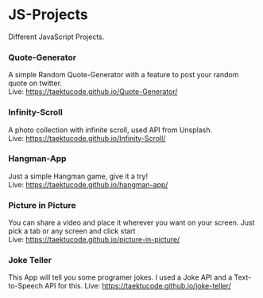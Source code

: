 # JS-Projects

Different JavaScript Projects.

### Quote-Generator

A simple Random Quote-Generator with a feature to post your random quote on twitter. <br>
Live: https://taektucode.github.io/Quote-Generator/

### Infinity-Scroll

A photo collection with infinite scroll, used API from Unsplash. <br>
Live: https://taektucode.github.io/Infinity-Scroll/

### Hangman-App

Just a simple Hangman game, give it a try!<br>
Live: https://taektucode.github.io/hangman-app/

### Picture in Picture
You can share a video and place it wherever you want on your screen. Just pick a tab or any screen and click start<br>
Live: https://taektucode.github.io/picture-in-picture/

### Joke Teller
This App will tell you some programer jokes. I used a Joke API and a Text-to-Speech API for this.
Live: https://taektucode.github.io/joke-teller/